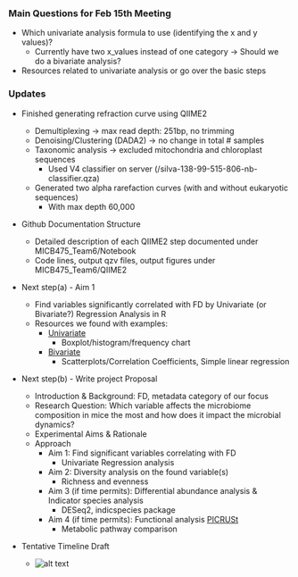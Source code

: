 ### Main Questions for Feb 15th Meeting ###
* Which univariate analysis formula to use (identifying the x and y values)?
  - Currently have two x_values instead of one category -> Should we do a bivariate analysis?
* Resources related to univariate analysis or go over the basic steps

### Updates ###
* Finished generating refraction curve using QIIME2
  - Demultiplexing -> max read depth: 251bp, no trimming
  - Denoising/Clustering (DADA2) -> no change in total # samples 
  - Taxonomic analysis -> excluded mitochondria and chloroplast sequences
    - Used V4 classifier on server (/silva-138-99-515-806-nb-classifier.qza)
  - Generated two alpha rarefaction curves (with and without eukaryotic sequences)
    - With max depth 60,000
    
* Github Documentation Structure
  - Detailed description of each QIIME2 step documented under MICB475_Team6/Notebook 
  - Code lines, output qzv files, output figures under MICB475_Team6/QIIME2

* Next step(a) - Aim 1
  - Find variables significantly correlated with FD by Univariate (or Bivariate?) Regression Analysis in R
  - Resources we found with examples:
    - [Univariate](https://medium.com/@nsaeedster/basic-data-analysis-in-r-part-i-univariate-analysis-52048d4283e8)
      - Boxplot/histogram/frequency chart
    - [Bivariate](https://www.statology.org/bivariate-analysis-in-r/)
      - Scatterplots/Correlation Coefficients, Simple linear regression
  
* Next step(b) - Write project Proposal 
  - Introduction & Background: FD, metadata category of our focus
  - Research Question: Which variable affects the microbiome composition in mice the most and how does it impact the microbial dynamics?
  - Experimental Aims & Rationale
  - Approach
    - Aim 1: Find significant variables correlating with FD
      - Univariate Regression analysis
    - Aim 2: Diversity analysis on the found variable(s)
      - Richness and evenness
    - Aim 3 (if time permits): Differential abundance analysis & Indicator species analysis
      - DESeq2, indicspecies package
    - Aim 4 (if time permits): Functional analysis [PICRUSt](https://picrust.github.io/picrust/)
      - Metabolic pathway comparison
* Tentative Timeline Draft
  - ![alt text](https://github.com/oliviakwon/MICB475_Team6/blob/main/meeting_minutes/micb_475_timeline.png)

